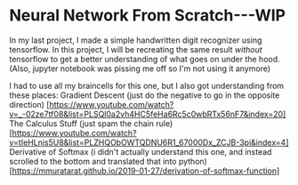 # Neural Network From Scratch---WIP

In my last project, I made a simple handwritten digit recognizer using tensorflow. In this project, I will be recreating the same result _without_ tensorflow to get a better understanding of what goes on under the hood. (Also, jupyter notebook was pissing me off so I'm not using it anymore)

I had to use all my braincells for this one, but I also got understanding from these places:
  Gradient Descent (just do the negative to go in the opposite direction) [https://www.youtube.com/watch?v=_-02ze7tf08&list=PLSQl0a2vh4HC5feHa6Rc5c0wbRTx56nF7&index=20]
  The Calculus Stuff (just spam the chain rule) [https://www.youtube.com/watch?v=tIeHLnjs5U8&list=PLZHQObOWTQDNU6R1_67000Dx_ZCJB-3pi&index=4]
  Derivative of Softmax (i didn't actually understand this one, and instead scrolled to the bottom and translated that into python) [https://mmuratarat.github.io/2019-01-27/derivation-of-softmax-function]
  
